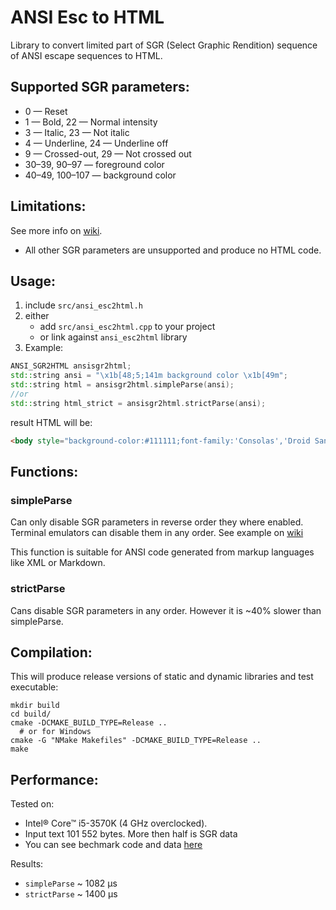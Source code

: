 # ANSI Esc to HTML

Library to convert limited part of SGR (Select Graphic Rendition) sequence of ANSI escape sequences to HTML.

## Supported SGR parameters:
* 0 — Reset
* 1 — Bold, 22 — Normal intensity
* 3	— Italic, 23 — Not italic
* 4	— Underline, 24 — Underline off
* 9 — Crossed-out, 29 — Not crossed out
* 30–39, 90–97 — foreground color
* 40–49, 100–107 — background color

## Limitations:
See more info on [wiki](https://github.com/pozemka/ANSIEsc2HTML/wiki/Limitations).

* All other SGR parameters are unsupported and produce no HTML code.

## Usage:
1. include `src/ansi_esc2html.h`
2. either
   * add `src/ansi_esc2html.cpp` to your project
   * or link against `ansi_esc2html` library
3. Example:
```cpp
ANSI_SGR2HTML ansisgr2html;
std::string ansi = "\x1b[48;5;141m background color \x1b[49m";
std::string html = ansisgr2html.simpleParse(ansi);
//or
std::string html_strict = ansisgr2html.strictParse(ansi);
```
result HTML will be:
```html
<body style="background-color:#111111;font-family:'Consolas','Droid Sans Mono',monospace; color:#eeeeee; white-space:pre"><span style="background-color:#af87ff"> background color </span></body>
```

## Functions:
### simpleParse
Can only disable SGR parameters in reverse order they where enabled. Terminal emulators can disable them in any order. See example on [wiki](https://github.com/pozemka/ANSIEsc2HTML/wiki/Limitations)

This function is suitable for ANSI code generated from markup languages like XML or Markdown.

### strictParse
Cans disable SGR parameters in any order. However it is ~40% slower than simpleParse.

## Compilation:
This will produce release versions of static and dynamic libraries and test executable:

    mkdir build
    cd build/
    cmake -DCMAKE_BUILD_TYPE=Release ..
      # or for Windows
    cmake -G "NMake Makefiles" -DCMAKE_BUILD_TYPE=Release .. 
    make

## Performance:
Tested on:

* Intel® Core™ i5-3570K (4 GHz overclocked).
* Input text 101&nbsp;552 bytes. More then half is SGR data
* You can see bechmark code and data [here](https://github.com/pozemka/ANSIEsc2HTML/tree/master/bench)

Results:

* `simpleParse` ~ 1082 µs
* `strictParse` ~ 1400 µs

